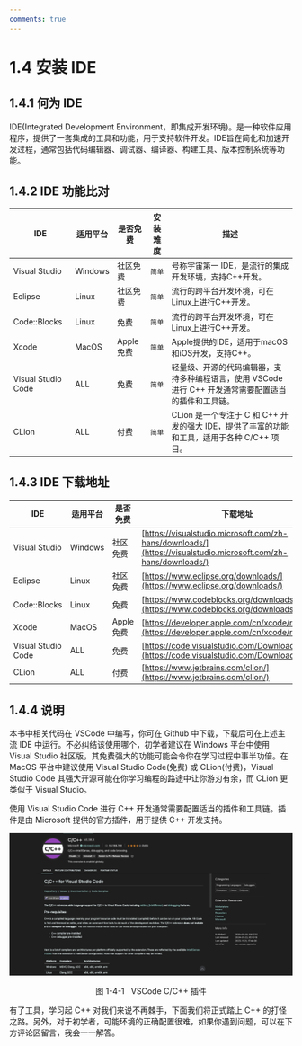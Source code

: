 ```yaml
---
comments: true
---
```


# 1.4 安装 IDE

## 1.4.1 何为 IDE

IDE(Integrated Development Environment，即集成开发环境)。是一种软件应用程序，提供了一套集成的工具和功能，用于支持软件开发。IDE旨在简化和加速开发过程，通常包括代码编辑器、调试器、编译器、构建工具、版本控制系统等功能。

## 1.4.2 IDE 功能比对

| IDE                   | 适用平台 | 是否免费 | 安装难度 | 描述                                                   |
| --------------------- | ------- | ------ | :---: |------------------------------------ |
| Visual Studio         | Windows | 社区免费    | `简单` |号称宇宙第一 IDE，是流行的集成开发环境，支持C++开发。           |
| Eclipse               | Linux   | 社区免费    | `简单` |流行的跨平台开发环境，可在Linux上进行C++开发。            |
| Code::Blocks          | Linux   | 免费        | `简单` |流行的跨平台开发环境，可在Linux上进行C++开发。            |
| Xcode                 | MacOS   | Apple免费   | `简单` |Apple提供的IDE，适用于macOS和iOS开发，支持C++。            |
| Visual Studio Code    | ALL     | 免费        | `简单` |轻量级、开源的代码编辑器，支持多种编程语言，使用 VSCode 进行 C++ 开发通常需要配置适当的插件和工具链。    |
| CLion                 | ALL     | 付费        | `简单` |CLion 是一个专注于 C 和 C++ 开发的强大 IDE，提供了丰富的功能和工具，适用于各种 C/C++ 项目。    |

## 1.4.3 IDE 下载地址

| IDE                   | 适用平台 | 是否免费 | 下载地址                                                  |
| --------------------- | ------- | ------ | ----------------- |
| Visual Studio         | Windows | 社区免费    | [https://visualstudio.microsoft.com/zh-hans/downloads/](https://visualstudio.microsoft.com/zh-hans/downloads/) |
| Eclipse               | Linux   | 社区免费    | [https://www.eclipse.org/downloads/](https://www.eclipse.org/downloads/) |
| Code::Blocks          | Linux   | 免费        | [https://www.codeblocks.org/downloads/](https://www.codeblocks.org/downloads/) |
| Xcode                 | MacOS   | Apple免费   | [https://developer.apple.com/cn/xcode/resources/](https://developer.apple.com/cn/xcode/resources/) |
| Visual Studio Code    | ALL     | 免费        | [https://code.visualstudio.com/Download](https://code.visualstudio.com/Download) |
| CLion                 | ALL     | 付费        | [https://www.jetbrains.com/clion/](https://www.jetbrains.com/clion/) |

## 1.4.4 说明

本书中相关代码在 VSCode 中编写，你可在 Github 中下载，下载后可在上述主流 IDE 中运行。不必纠结该使用哪个，初学者建议在 Windows 平台中使用 Visual Studio 社区版，其免费强大的功能可能会令你在学习过程中事半功倍。在 MacOS 平台中建议使用 Visual Studio Code(免费) 或 CLion(付费)，Visual Studio Code 其强大开源可能在你学习编程的路途中让你游刃有余，而 CLion 更类似于 Visual Studio。

使用 Visual Studio Code 进行 C++ 开发通常需要配置适当的插件和工具链。插件是由 Microsoft 提供的官方插件，用于提供 C++ 开发支持。

![ProgramminIndex](image/1-4-1CCPPExtension.jpg)

<p align="center"> 图 1-4-1 &nbsp; VSCode C/C++ 插件 </p>

有了工具，学习起 C++ 对我们来说不再棘手，下面我们将正式踏上 C++ 的打怪之路。另外，对于初学者，可能环境的正确配置很难，如果你遇到问题，可以在下方评论区留言，我会一一解答。